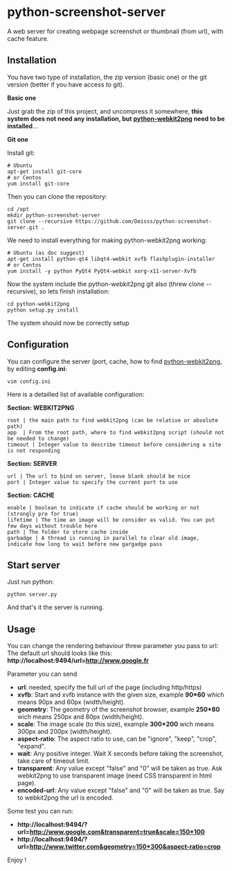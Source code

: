python-screenshot-server
========================

A web server for creating webpage screenshot or thumbnail (from url), with cache feature.




Installation
------------


You have two type of installation, the zip version (basic one) or the git version (better if you have access to git).

**Basic one**

Just grab the zip of this project, and uncompress it somewhere, __this system does not need any installation, but [python-webkit2png](https://github.com/adamn/python-webkit2png) need to be installed__...


**Git one**

Install git:

    # Ubuntu
    apt-get install git-core
    # or Centos
    yum install git-core

Then you can clone the repository:

    cd /opt
    mkdir python-screenshot-server
    git clone --recursive https://github.com/Deisss/python-screenshot-server.git .

We need to install everything for making python-webkit2png working:

    # Ubuntu (as doc suggest)
    apt-get install python-qt4 libqt4-webkit xvfb flashplugin-installer
    # or Centos
    yum install -y python PyQt4 PyQt4-webkit xorg-x11-server-Xvfb

Now the system include the python-webkit2png git also (threw clone --recursive), so lets finish installation:

    cd python-webkit2png
    python setup.py install

The system should now be correctly setup

Configuration
-------------

You can configure the server (port, cache, how to find [python-webkit2png](https://github.com/adamn/python-webkit2png), by editing __config.ini__:

    vim config.ini


Here is a detailled list of available configuration:

**Section: WEBKIT2PNG**

    root | the main path to find webkit2png (can be relative or absolute path)
    app  | From the root path, where to find webkit2png script (should not be needed to change)
    timeout | Integer value to describe timeout before considering a site is not responding


**Section: SERVER**

    url | The url to bind on server, leave blank should be nice
    port | Integer value to specify the current port to use


**Section: CACHE**

    enable | boolean to indicate if cache should be working or not (strongly pro for true)
    lifetime | The time an image will be consider as valid. You can put few days without trouble here
    path | The folder to store cache inside
    garbadge | A thread is running in parallel to clear old image, indicate how long to wait before new gargadge pass




Start server
------------

Just run python:

    python server.py

And that's it the server is running.




Usage
-----

You can change the rendering behaviour threw parameter you pass to url:
The default url should looks like this: **http://localhost:9494/url=http://www.google.fr**

Parameter you can send
  * **url**: needed, specify the full url of the page (including http/https)
  * **xvfb**: Start and xvfb instance with the given size, example **90*60** which means 90px and 60px (width/height).
  * **geometry**: The geometry of the screenshot browser, example **250*80** wich means 250px and 80px (width/height).
  * **scale**: The image scale (to this size), example **300*200** wich means 300px and 200px (width/height).
  * **aspect-ratio**: The aspect ratio to use, can be "ignore", "keep", "crop", "expand".
  * **wait**: Any positive integer. Wait X seconds before taking the screenshot, take care of timeout limit.
  * **transparent**: Any value except "false" and "0" will be taken as true. Ask webkit2png to use transparent image (need CSS transparent in html page).
  * **encoded-url**: Any value except "false" and "0" will be taken as true. Say to webkit2png the url is encoded.

Some test you can run:
  * __http://localhost:9494/?url=http://www.google.com&transparent=true&scale=150*100__
  * __http://localhost:9494/?url=http://www.twitter.com&geometry=150*300&aspect-ratio=crop__

  
Enjoy !
